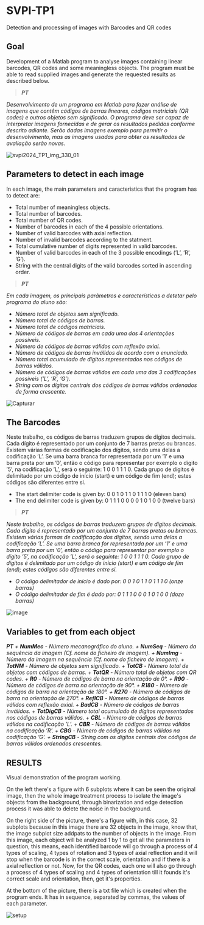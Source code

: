 # SVPI-TP1
Detection and processing of images with Barcodes and QR codes

## Goal
Development of a Matlab program to analyse images containing linear barcodes, QR codes and some meaningless objects. 
The program must be able to read supplied images and generate the requested results as described below.

> _**PT**_

 _Desenvolvimento de um programa em Matlab para fazer análise de imagens que contêm códigos de barras
lineares, códigos matriciais (QR codes) e outros objetos sem significado. O programa deve ser capaz de
interpretar imagens fornecidas e de gerar os resultados pedidos conforme descrito adiante. Serão dadas
imagens exemplo para permitir o desenvolvimento, mas as imagens usadas para obter os resultados de
avaliação serão novas._


![svpi2024_TP1_img_330_01](https://github.com/Nunoc99/SVPI-TP1/assets/114221939/3b3bc746-0495-42d6-804e-593d72aaa9e8)

 
## Parameters to detect in each image
In each image, the main parameters and caracteristics that the program has to detect are:
+ Total number of meaningless objects.
+ Total number of barcodes.
+ Total number of QR codes.
+ Number of barcodes in each of the 4 possible orientations.
+ Number of valid barcodes with axial reflection.
+ Number of invalid barcodes according to the statment.
+ Total cumulative number of digits represented in valid barcodes.
+ Number of valid barcodes in each of the 3 possible encodings (’L’, ’R’, ’G’).
+ String with the central digits of the valid barcodes sorted in ascending order.

> _**PT**_

 _Em cada imagem, os principais parâmetros e características a detetar pelo programa do aluno são:_
+ _Número total de objetos sem significado._
+ _Número total de códigos de barras._
+ _Número total de códigos matriciais._
+ _Número de códigos de barras em cada uma das 4 orientações possíveis._
+ _Número de códigos de barras válidos com reflexão axial._
+ _Número de códigos de barras inválidos de acordo com o enunciado._
+ _Número total acumulado de dígitos representados nos códigos de barras válidos._
+ _Número de códigos de barras válidos em cada uma das 3 codificações possíveis (’L’, ’R’, ’G’)._
+ _String com os dígitos centrais dos códigos de barras válidos ordenados de forma crescente._


![Capturar](https://github.com/Nunoc99/SVPI-TP1/assets/114221939/306f631a-995d-4163-9e90-d72609854b31)


## The Barcodes
Neste trabalho, os códigos de barras traduzem grupos de dígitos decimais. Cada dígito é representado
por um conjunto de 7 barras pretas ou brancas. Existem várias formas de codificação dos dígitos, sendo
uma delas a codificação ’L’. Se uma barra branca for representada por um ’1’ e uma barra preta por um
’0’, então o código para representar por exemplo o dígito ’5’, na codificação ’L’, será o seguinte: 1 0 0
1 1 1 0. Cada grupo de dígitos é delimitado por um código de início (start) e um código de fim (end);
estes códigos são diferentes entre si.
+ The start delimiter code is given by: 0 0 1 0 1 1 0 1 1 1 0 (eleven bars)
+ The end delimiter code is given by: 0 1 1 1 0 0 0 0 1 0 1 0 0 (twelve bars)

> _**PT**_

_Neste trabalho, os códigos de barras traduzem grupos de dígitos decimais. Cada dígito é representado
por um conjunto de 7 barras pretas ou brancas. Existem várias formas de codificação dos dígitos, sendo
uma delas a codificação ’L’. Se uma barra branca for representada por um ’1’ e uma barra preta por um
’0’, então o código para representar por exemplo o dígito ’5’, na codificação ’L’, será o seguinte: 1 0 0
1 1 1 0. Cada grupo de dígitos é delimitado por um código de início (start) e um código de fim (end);
estes códigos são diferentes entre si._
+ _O código delimitador de início é dado por: 0 0 1 0 1 1 0 1 1 1 0 (onze barras)_
+ _O código delimitador de fim é dado por: 0 1 1 1 0 0 0 1 0 1 0 0 (doze barras)_

![image](https://github.com/Nunoc99/SVPI-TP1/assets/114221939/75055310-b6d7-4ad0-b4a8-d14aefc11b64)


## Variables to get from each object
_**PT**_
_+ **NumMec** - Número mecanográfico do aluno._
_+ **NumSeq** - Número da sequência da imagem (Cf. nome do ficheiro de imagem)._
_+ **NumImg** - Número da imagem na sequência (Cf. nome do ficheiro de imagem)._
_+ **TotNM** - Número de objetos sem significado._
_+ **TotCB** - Número total de objetos com códigos de barras._
_+ **TotQR** - Número total de objetos com QR codes._
_+ **R0** - Número de códigos de barra na orientação de 0°._
_+ **R90** - Número de códigos de barra na orientação de 90°._
_+ **R180** - Número de códigos de barra na orientação de 180°._
_+ **R270** - Número de códigos de barra na orientação de 270°._
_+ **ReflCB** - Número de códigos de barras válidos com reflexão axial._
_+ **BadCB** - Número de códigos de barras inválidos._
_+ **TotDigCB** - Número total acumulado de dígitos representados nos códigos de barras válidos._
_+ **CBL** - Número de códigos de barras válidos na codificação ’L’._
_+ **CBR** - Número de códigos de barras válidos na codificação ’R’._
_+ **CBG** - Número de códigos de barras válidos na codificação ’G’._
_+ **StringCB** - String com os dígitos centrais dos códigos de barras válidos ordenados crescentes._


## RESULTS
Visual demonstration of the program working.

On the left there's a figure with 6 subplots where it can be seen the original image, then the whole image treatment process to isolate the image's objects from the background, through binarization and edge detection process it was able to delete the noise in the background.

On the right side of the picture, there's a figure with, in this case, 32 subplots because in this image there are 32 objects in the image, know that, the image subplot size addpats to the number of objects in the image. From this image, each object will be analyzed 1 by 1 to get all the parameters in question, this means, each identified barcode will go through a process of 4 types of scaling, 4 types of rotation and 3 types of axial reflection and it will stop when the barcode is in the correct scale, orientation and if there is a axial reflection or not. Now, for the QR codes, each one will also go through a process of 4 types of scaling and 4 types of orientation till it founds it's correct scale and orientation, then, get it's properties.

At the bottom of the picture, there is a txt file which is created when the program ends. It has in sequence, separated by commas, the values of each parameter.

![setup](https://github.com/Nunoc99/SVPI-TP1/assets/114221939/68917b7a-296c-45d2-bec9-b803da5c5c24)

